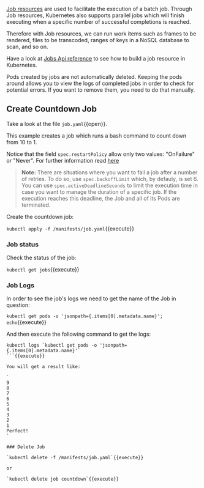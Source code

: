 [Job resources](https://kubernetes.io/docs/concepts/workloads/controllers/jobs-run-to-completion/) are used to facilitate the execution of a batch job. Through Job resources, Kubernetes also supports parallel jobs which will finish executing when a specific number of successful completions is reached.

Therefore with Job resources, we can run work items such as frames to be rendered, files to be transcoded, ranges of keys in a NoSQL database to scan, and so on.

Have a look at [Jobs Api reference](https://kubernetes.io/docs/reference/generated/kubernetes-api/v1.18/#job-v1-batch) to see how to build a job resource in Kubernetes.

Pods created by jobs are not automatically deleted. Keeping the pods around allows you to view the logs of completed jobs in order to check for potential errors. If you want to remove them, you need to do that manually.

## Create Countdown Job

Take a look at the file `job.yaml`{{open}}. 

This example creates a job which runs a bash command to count down from 10 to 1.

Notice that the field `spec.restartPolicy` allow only two values: "OnFailure" or "Never". For further information read [here](https://kubernetes.io/docs/concepts/workloads/pods/pod-lifecycle/#example-states)

> **Note:** There are situations where you want to fail a job after a number of retries. To do so, use `spec.backoffLimit` which, by defauly, is set 6.
> You can use `spec.activeDeadlineSeconds` to limit the execution time in case you want to manage the duration of a specific job. If the execution reaches this deadline, the Job and all of its Pods are terminated.

Create the countdown job:

`kubectl apply -f /manifests/job.yaml`{{execute}}

### Job status

Check the status of the job:

`kubectl get jobs`{{execute}}

### Job Logs

In order to see the job's logs we need to get the name of the Job in question:

`kubectl get pods -o 'jsonpath={.items[0].metadata.name}'; echo`{{execute}}

And then execute the following command to get the logs:

```
kubectl logs `kubectl get pods -o 'jsonpath={.items[0].metadata.name}'` 
```{{execute}}

You will get a result like:

`
9
8
7
6
5
4
3
2
1
Perfect!
`

### Delete Job

`kubectl delete -f /manifests/job.yaml`{{execute}}

or 

`kubectl delete job countdown`{{execute}}